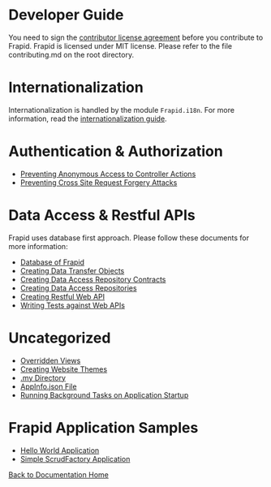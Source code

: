 # Developer Guide

You need to sign the [contributor license agreement](cla.md) before you contribute to Frapid. Frapid is 
licensed under MIT license. Please refer to the file contributing.md on the root directory.

# Internationalization

Internationalization is handled by the module `Frapid.i18n`. For more information, read the [internationalization guide](i18n.md).

# Authentication & Authorization 
- [Preventing Anonymous Access to Controller Actions](auth/restrict-anonymous.md)
- [Preventing Cross Site Request Forgery Attacks](auth/antiforgery.md)

# Data Access & Restful APIs

Frapid uses database first approach. Please follow these documents for more information:

- [Database of Frapid](db.md)
- [Creating Data Transfer Objects](data-access/dto.md)
- [Creating Data Access Repository Contracts](data-access/repository-contract.md)
- [Creating Data Access Repositories](data-access/repository.md)
- [Creating Restful Web API](rest/api.md)
- [Writing Tests against Web APIs](rest/test.md)

# Uncategorized

- [Overridden Views](overrides.md)
- [Creating Website Themes](website-builder/theme.md)
- [.my Directory](db-my-directory.md)
- [AppInfo.json File](AppInfo.json.md)
- [Running Background Tasks on Application Startup](i-startup-registration.md)

# Frapid Application Samples
- [Hello World Application](#)
- [Simple ScrudFactory Application](#)

[Back to Documentation Home](../../README.md)